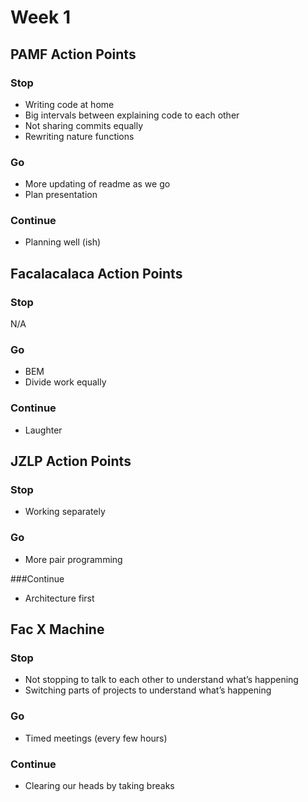 # Week 1

## PAMF Action Points

### Stop
+ Writing code at home
+ Big intervals between explaining code to each other
+ Not sharing commits equally
+ Rewriting nature functions

### Go
+ More updating of readme as we go
+ Plan presentation

### Continue
+ Planning well (ish)

## Facalacalaca Action Points

### Stop
N/A

### Go
+ BEM
+ Divide work equally

### Continue
+ Laughter

## JZLP Action Points
### Stop
+ Working separately

### Go
+ More pair programming

###Continue
+ Architecture first


## Fac X Machine
### Stop
+ Not stopping to talk to each other to understand what’s happening
+ Switching parts of projects to understand what’s happening

### Go
+ Timed meetings (every few hours)

### Continue
+ Clearing our heads by taking breaks
